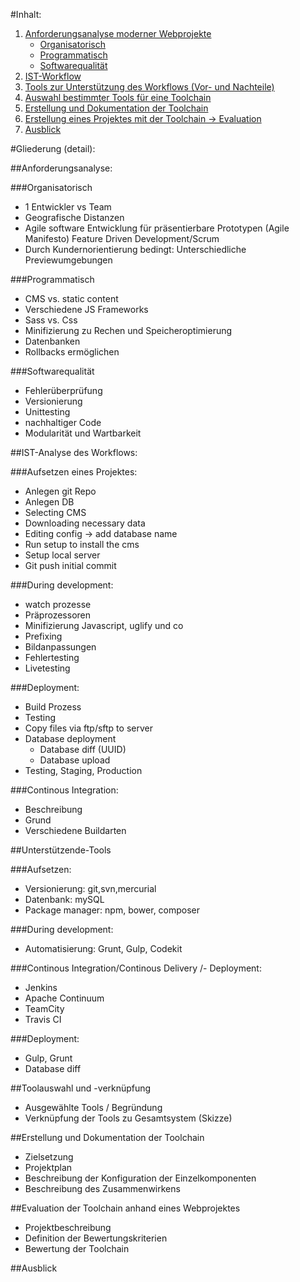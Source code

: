 #Inhalt:
1. [Anforderungsanalyse moderner Webprojekte](#1)
    - [Organisatorisch](#1.1)
    - [Programmatisch](#1.2)
    - [Softwarequalität](#1.53)
2. [IST-Workflow](#2)
3. [Tools zur Unterst&uuml;tzung des Workflows (Vor- und Nachteile)](#3)
4. [Auswahl bestimmter Tools f&uuml;r eine Toolchain](#4)
5. [Erstellung und Dokumentation der Toolchain](#5)
6. [Erstellung eines Projektes mit der Toolchain -> Evaluation](#6)
7. [Ausblick](#7)


#Gliederung (detail):

##<a name="1"></a>Anforderungsanalyse:

###<a name="1.1"></a>Organisatorisch
- 1 Entwickler vs Team
- Geografische Distanzen
- Agile software Entwicklung f&uuml;r pr&auml;sentierbare Prototypen (Agile Manifesto)
    Feature Driven Development/Scrum
- Durch Kundernorientierung bedingt: Unterschiedliche Previewumgebungen

###<a name="1.2"></a>Programmatisch
- CMS vs. static content
- Verschiedene JS Frameworks
- Sass vs. Css
- Minifizierung zu Rechen und Speicheroptimierung
- Datenbanken
- Rollbacks erm&ouml;glichen

###<a name="1.3"></a>Softwarequalität
- Fehler&uuml;berpr&uuml;fung
- Versionierung
- Unittesting
- nachhaltiger Code
- Modularit&auml;t und Wartbarkeit
 

##<a name="2"></a>IST-Analyse des Workflows:

###<a name="2.1"></a>Aufsetzen eines Projektes:
- Anlegen git Repo
- Anlegen DB
- Selecting CMS
- Downloading necessary data
- Editing config -> add database name
- Run setup to install the cms
- Setup local server
- Git push initial commit

###<a name="2.2"></a>During development:
- watch prozesse
- Pr&auml;prozessoren
- Minifizierung Javascript, uglify und co
- Prefixing
- Bildanpassungen
- Fehlertesting
- Livetesting

###<a name="2.3"></a>Deployment:
- Build Prozess
- Testing
- Copy files via ftp/sftp to server
- Database deployment
	- Database diff (UUID)
	- Database upload
- Testing, Staging, Production  

###<a name="2.4"></a>Continous Integration:
- Beschreibung
- Grund
- Verschiedene Buildarten


##<a name="3"></a>Unterst&uuml;tzende-Tools

###<a name="3.1"></a>Aufsetzen:
- Versionierung: git,svn,mercurial
- Datenbank: mySQL
- Package manager: npm, bower, composer

###<a name="3.2"></a>During development:
- Automatisierung: Grunt, Gulp, Codekit

###<a name="3.3"></a>Continous Integration/Continous Delivery /- Deployment:
- Jenkins
- Apache Continuum
- TeamCity
- Travis CI

###<a name="3.4"></a>Deployment:
- Gulp, Grunt
- Database diff

##<a name="4"></a>Toolauswahl und -verkn&uuml;pfung
- Ausgew&auml;hlte Tools / Begr&uuml;ndung
- Verkn&uuml;pfung der Tools zu Gesamtsystem (Skizze)


##<a name="5"></a>Erstellung und Dokumentation der Toolchain
- Zielsetzung
- Projektplan
- Beschreibung der Konfiguration der Einzelkomponenten
- Beschreibung des Zusammenwirkens

##<a name="6"></a>Evaluation der Toolchain anhand eines Webprojektes
- Projektbeschreibung
- Definition der Bewertungskriterien
- Bewertung der Toolchain

##<a name="7"></a>Ausblick


















